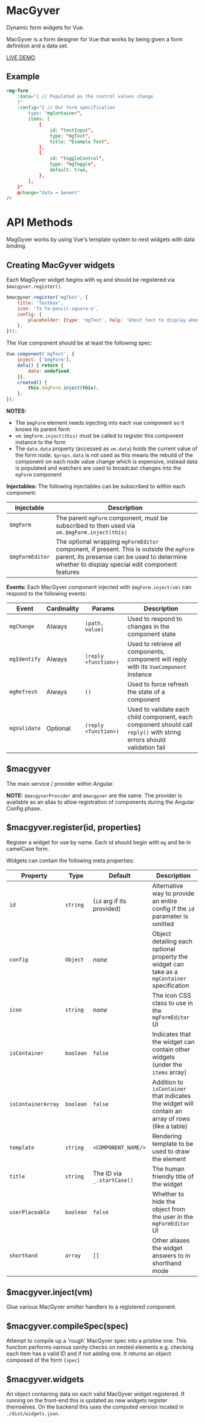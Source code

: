 MacGyver
========
Dynamic form widgets for Vue.

MacGyver is a form designer for Vue that works by being given a form definition and a data set.

[LIVE DEMO](https://momsfriendlydevco.github.io/macgyver2)


Example
-------
```html
<mg-form
	:data="{ // Populated as the control values change
	}"
	:config="{ // Our form specification
		type: "mgContainer",
		items: [
			{
				id: "textInput",
				type: "mgText",
				title: "Example Text",
			},
			{
				id: "toggleControl",
				type: "mgToggle",
				default: true,
			},
		],
	}"
	@change="data = $event"
/>
```


API Methods
===========
MagGyver works by using Vue's template system to nest widgets with data binding.


Creating MacGyver widgets
-------------------------
Each MagGyver widget begins with `mg` and should be registered via `$macgyver.register()`.

```javascript
$macgyver.register('mgText', {
	title: 'Textbox',
	icon: 'fa fa-pencil-square-o',
	config: {
		placeholder: {type: 'mgText', help: 'Ghost text to display when the textbox has no value'},
	},
}));
```

The Vue component should be at least the following spec:

```javascript
Vue.component('mgText', {
	inject: ['$mgForm'],
	data() { return {
		data: undefined,
	}},
	created() {
		this.$mgForm.inject(this);
	},
});
```

**NOTES:**
* The `$mgForm` element needs injecting into each vue component so it knows its parent form
* `vm.$mgForm.inject(this)` must be called to register this component instance to the form
* The `data.data` property (accessed as `vm.data`) holds the current value of the form node. `$props.data` is not used as this means the rebuild of the component on each node value change which is expensive, instead data is populated and watchers are used to broadcast changes into the `mgForm` component


**Injectables:**
The following injectables can be subscribed to within each component:

| Injectable      | Description                                                                                  |
|-----------------|----------------------------------------------------------------------------------------------|
| `$mgForm`       | The parent `mgForm` component, must be subscribed to then used via `vm.$mgForm.inject(this)` |
| `$mgFormEditor` | The optional wrapping `mgFormEditor` component, if present. This is outside the `mgForm` parent, its presense can be used to determine whether to display special edit component features |


**Events:**
Each MacGyver component injected with `$mgForm.inject(vm)` can respond to the following events:

| Event        | Cardinality | Params               | Description                                                                                                           |
|--------------|-------------|----------------------|-----------------------------------------------------------------------------------------------------------------------|
| `mgChange`   | Always      | `(path, value)`      | Used to respond to changes in the component state                                                                     |
| `mgIdentify` | Always      | `(reply <function>)` | Used to retrieve all components, component will reply with its `VueComponent` instance                                |
| `mgRefresh`  | Always      | `()`                 | Used to force refresh the state of a component                                                                        |
| `mgValidate` | Optional    | `(reply <function>)` | Used to validate each child component, each component should call `reply()` with string errors should validation fail |


$macgyver
---------
The main service / provider within Angular.

**NOTE:** `$macgyverProvider` and `$macgyver` are the same. The provider is available as an alias to allow registration of components during the Angular Config phase.


$macgyver.register(id, properties)
----------------------------------
Register a widget for use by name. Each id should begin with `mg` and be in camelCase form.

Widgets can contain the following meta properties:

| Property           | Type      | Default                    | Description                                                                                      |
|--------------------|-----------|----------------------------|--------------------------------------------------------------------------------------------------|
| `id`               | `string`  | (`id` arg if its provided) | Alternative way to provide an entire config if the `id` parameter is omitted                 |
| `config`           | `Object`  | *none*                     | Object detailing each optional property the widget can take as a `mgContainer` specification     |
| `icon`             | `string`  | *none*                     | The icon CSS class to use in the `mgFormEditor` UI                                               |
| `isContainer`      | `boolean` | `false`                    | Indicates that the widget can contain other widgets (under the `items` array)                    |
| `isContainerArray` | `boolean` | `false`                    | Addition to `isContainer` that indicates the widget will contain an array of rows (like a table) |
| `template`         | `string`  | `<COMPONENT_NAME/>`        | Rendering template to be used to draw the element                                                |
| `title`            | `string`  | The ID via `_.startCase()` | The human friendly title of the widget                                                           |
| `userPlaceable`    | `boolean` | `false`                    | Whether to hide the object from the user in the `mgFormEditor` UI                                |
| `shorthand`        | `array`   | `[]`                       | Other aliases the widget answers to in shorthand mode                                            |


$macgyver.inject(vm)
--------------------
Glue various MacGyver emitter handlers to a registered component.


$macgyver.compileSpec(spec)
--------------------------
Attempt to compile up a 'rough' MacGyver spec into a pristine one.
This function performs various sanity checks on nested elements e.g. checking each item has a valid ID and if not adding one.
It returns an object composed of the form `{spec}`


$macgyver.widgets
-----------------
An object containing data on each valid MacGyver widget registered. If running on the front-end this is updated as new widgets register themselves. On the backend this uses the computed version located in `./dist/widgets.json`.

